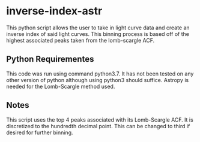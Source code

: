# inverse-index-astr
This python script allows the user to take in light curve data and create an inverse index of said light curves. This binning process is based off of the highest associated peaks taken from the lomb-scargle ACF.

## Python Requirementes 
This code was run using command python3.7. It has not been tested on any other version of python although using python3 should suffice. Astropy is needed for the Lomb-Scargle method used.  

## Notes
This script uses the top 4 peaks associated with its Lomb-Scargle ACF. It is discretized to the hundredth decimal point. This can be changed to third if desired for further binning. 
